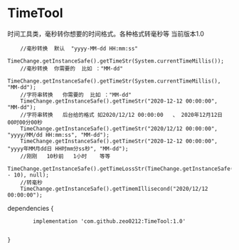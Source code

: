 # TimeTool
时间工具类，毫秒转你想要的时间格式。各种格式转毫秒等
当前版本1.0


        //毫秒转换  默认  "yyyy-MM-dd HH:mm:ss"
        TimeChange.getInstanceSafe().getTimeStr(System.currentTimeMillis());
        //毫秒转换  你需要的  比如 ："MM-dd"
        TimeChange.getInstanceSafe().getTimeStr(System.currentTimeMillis(), "MM-dd");
        //字符串转换   你需要的  比如 ："MM-dd"
        TimeChange.getInstanceSafe().getTimeStr("2020-12-12 00:00:00", "MM-dd");
        //字符串转换   后台给的格式 如2020/12/12 00:00:00   、 2020年12月12日 00时00分00秒
        TimeChange.getInstanceSafe().getTimeStr("2020/12/12 00:00:00", "yyyy/MM/dd HH:mm:ss", "MM-dd");
        TimeChange.getInstanceSafe().getTimeStr("2020-12-12 00:00:00", "yyyy年MM月dd日 HH时mm分ss秒", "MM-dd");
        //刚刚   10秒前   1小时    等等
        TimeChange.getInstanceSafe().getTimeLossStr(TimeChange.getInstanceSafe().getTimeStr(System.currentTimeMillis() - 10), null);
        //转毫秒
        TimeChange.getInstanceSafe().getTimemIllisecond("2020/12/12 00:00:00");


dependencies {


	        implementation 'com.github.zeo0212:TimeTool:1.0'
	
	
	}
